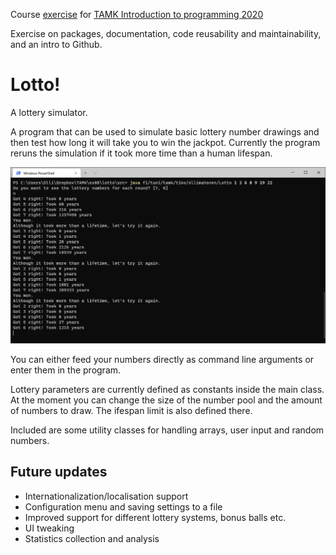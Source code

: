 Course [exercise](https://paper.dropbox.com/doc/Introduction-to-Programming-Exercises-8-Batman-Edition--A93PQ7HuTtbFOVTWp0qQocdzAg-kcP51Ol1o8Qs1l7tDjPZc) for [TAMK Introduction to programming 2020](https://paper.dropbox.com/doc/Introduction-to-Programming-2020--A95PoUsJq1yfRP7CqqRDc1BKAg-en4Efk8wXCvQhQwXbORuV)

Exercise on packages, documentation, code reusability and maintainability, and an intro to Github.

# Lotto!
A lottery simulator.

A program that can be used to simulate basic lottery number drawings and then test how long it will take you to win the jackpot. Currently the program reruns the simulation if it took more time than a human lifespan.

![Exmaple run](/img/example.png "Example of running the simulation")

You can either feed your numbers directly as command line arguments or enter them in the program.

Lottery parameters are currently defined as constants inside the main class. At the moment you can change the size of the number pool and the amount of numbers to draw. The ifespan limit is also defined there.

Included are some utility classes for handling arrays, user input and random numbers.

## Future updates
* Internationalization/localisation support
* Configuration menu and saving settings to a file
* Improved support for different lottery systems, bonus balls etc.
* UI tweaking
* Statistics collection and analysis
